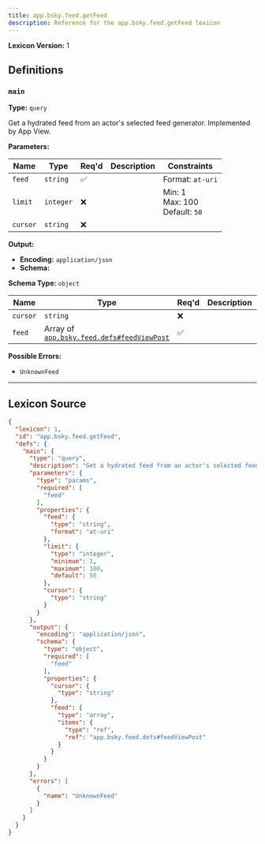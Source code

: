 ```yaml
---
title: app.bsky.feed.getFeed
description: Reference for the app.bsky.feed.getFeed lexicon
---
```

**Lexicon Version:** 1

## Definitions

<a name="main"></a>
### `main`

**Type:** `query`

Get a hydrated feed from an actor's selected feed generator. Implemented by App View.

**Parameters:**

| Name | Type | Req'd  | Description | Constraints |
|------|------|----------|-------------|-------------|
| `feed` | `string` | ✅  |  | Format: `at-uri` |
| `limit` | `integer` | ❌  |  | Min: 1<br/>Max: 100<br/>Default: `50` |
| `cursor` | `string` | ❌  |  |  |
**Output:**

- **Encoding:** `application/json`
- **Schema:**

**Schema Type:** `object`

| Name | Type | Req'd  | Description | Constraints |
|------|------|----------|-------------|-------------|
| `cursor` | `string` | ❌  |  |  |
| `feed` | Array of [`app.bsky.feed.defs#feedViewPost`](/lexicons/app/bsky/feed/defs#feedViewPost) | ✅  |  |  |
**Possible Errors:**

- `UnknownFeed`

---

## Lexicon Source
```json
{
  "lexicon": 1,
  "id": "app.bsky.feed.getFeed",
  "defs": {
    "main": {
      "type": "query",
      "description": "Get a hydrated feed from an actor's selected feed generator. Implemented by App View.",
      "parameters": {
        "type": "params",
        "required": [
          "feed"
        ],
        "properties": {
          "feed": {
            "type": "string",
            "format": "at-uri"
          },
          "limit": {
            "type": "integer",
            "minimum": 1,
            "maximum": 100,
            "default": 50
          },
          "cursor": {
            "type": "string"
          }
        }
      },
      "output": {
        "encoding": "application/json",
        "schema": {
          "type": "object",
          "required": [
            "feed"
          ],
          "properties": {
            "cursor": {
              "type": "string"
            },
            "feed": {
              "type": "array",
              "items": {
                "type": "ref",
                "ref": "app.bsky.feed.defs#feedViewPost"
              }
            }
          }
        }
      },
      "errors": [
        {
          "name": "UnknownFeed"
        }
      ]
    }
  }
}
```
